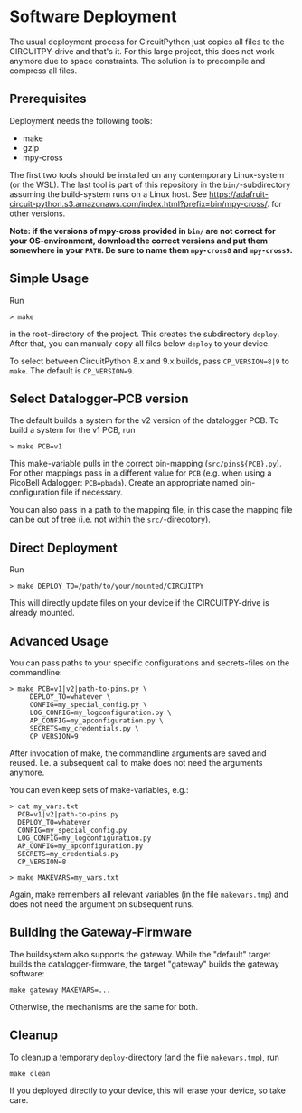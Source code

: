 Software Deployment
===================

The usual deployment process for CircuitPython just copies all files to
the CIRCUITPY-drive and that's it. For this large project, this does
not work anymore due to space constraints. The solution is to precompile
and compress all files.


Prerequisites
-------------

Deployment needs the following tools:

  - make
  - gzip
  - mpy-cross

The first two tools should be installed on any contemporary
Linux-system (or the WSL). The last tool is part of this repository in
the `bin/`-subdirectory assuming the build-system runs on a Linux
host. See
<https://adafruit-circuit-python.s3.amazonaws.com/index.html?prefix=bin/mpy-cross/>.
for other versions.

**Note: if the versions of mpy-cross provided in `bin/` are not
correct for your OS-environment, download the correct versions and put
them somewhere in your `PATH`. Be sure to name them `mpy-cross8` and
`mpy-cross9`.**


Simple Usage
------------

Run

    > make

in the root-directory of the project. This creates the subdirectory `deploy`.
After that, you can manualy copy all files below `deploy` to your device.

To select between CircuitPython 8.x and 9.x builds, pass `CP_VERSION=8|9`
to `make`. The default is `CP_VERSION=9`.


Select Datalogger-PCB version
-----------------------------

The default builds a system for the v2 version of the datalogger PCB. To
build a system for the v1 PCB, run

    > make PCB=v1

This make-variable pulls in the correct pin-mapping
(`src/pins${PCB}.py`).  For other mappings pass in a different value
for `PCB` (e.g. when using a PicoBell Adalogger: `PCB=pbada`). Create
an appropriate named pin-configuration file if necessary.

You can also pass in a path to the mapping file, in this case the mapping
file can be out of tree (i.e. not within the `src/`-direcotory).


Direct Deployment
-----------------

Run

    > make DEPLOY_TO=/path/to/your/mounted/CIRCUITPY

This will directly update files on your device if the CIRCUITPY-drive is
already mounted.


Advanced Usage
--------------

You can pass paths to your specific configurations and secrets-files on
the commandline:

    > make PCB=v1|v2|path-to-pins.py \
         DEPLOY_TO=whatever \
         CONFIG=my_special_config.py \
         LOG_CONFIG=my_logconfiguration.py \
         AP_CONFIG=my_apconfiguration.py \
         SECRETS=my_credentials.py \
         CP_VERSION=9

After invocation of make, the commandline arguments are saved and reused.
I.e. a subsequent call to make does not need the arguments anymore.


You can even keep sets of make-variables, e.g.:

    > cat my_vars.txt
      PCB=v1|v2|path-to-pins.py
      DEPLOY_TO=whatever
      CONFIG=my_special_config.py
      LOG_CONFIG=my_logconfiguration.py
      AP_CONFIG=my_apconfiguration.py
      SECRETS=my_credentials.py
      CP_VERSION=8

    > make MAKEVARS=my_vars.txt

Again, make remembers all relevant variables (in the file `makevars.tmp`)
and does not need the argument on subsequent runs.


Building the Gateway-Firmware
-----------------------------

The buildsystem also supports the gateway. While the "default" target builds
the datalogger-firmware, the target "gateway" builds the gateway software:

    make gateway MAKEVARS=...

Otherwise, the mechanisms are the same for both.


Cleanup
-------

To cleanup a temporary `deploy`-directory (and the file `makevars.tmp`),
run

    make clean

If you deployed directly to your device, this will erase your device, so
take care.
